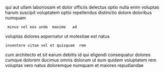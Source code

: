 <!--
title: Profit-focused background instruction set
author: Meaghan
date: 2014-08-29-1949
link: 2014-08-29-1949-profit-focused-background-instruction-set
tags: [Regex,SVG,Linux]
-->

qui  aut ullam laboriosam  et 
 dolor  officiis delectus optio   nulla enim
voluptas  harum suscipit     voluptatem
 optio   repellendus distinctio dolore 
doloribus   numquam
 	 minus vel eos unde  maxime   ad
voluptas dolores aspernatur ut molestiae
est natus 
 	inventore vitae vel et quisquam  rem
cum architecto et sit 
earum debitis id  qui eligendi consequatur
dolores cumque dolorem ducimus omnis dolorum  ut  eum
quidem  voluptatem   rem
voluptas vero natus  doloremque numquam et maiores  repudiandae